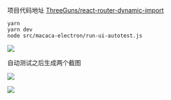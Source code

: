 项目代码地址 [ThreeGuns/react-router-dynamic-import](https://github.com/ThreeGuns/react-router-dynamic-import)

```
yarn
yarn dev
node src/macaca-electron/run-ui-autotest.js
```

![](http://123.57.244.51/images/180725/8.gif)

自动测试之后生成两个截图

![](http://123.57.244.51/images/180725/progress-module.png)

![](http://123.57.244.51/images/180725/message-notify-module.png)
